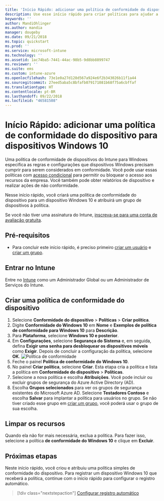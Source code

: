 ```yaml
---
title: 'Início Rápido: adicionar uma política de conformidade do dispositivo para dispositivos Windows 10'
description: Use esse início rápido para criar políticas para ajudar a proteger dados corporativos e gerenciar os dispositivos que os usuários finais usam para acessar os recursos da empresa. Em seguida, atribua as políticas a grupos.
keywords: ''
author: MandiOhlinger
ms.author: mandia
manager: dougeby
ms.date: 09/21/2018
ms.topic: quickstart
ms.prod: ''
ms.service: microsoft-intune
ms.technology: ''
ms.assetid: 1ac74ba5-7441-44ac-98b5-9d8bb8899747
ms.reviewer: ''
ms.suite: ems
ms.custom: intune-azure
ms.openlocfilehash: 73e1e0a27d128d567a924e6f2b343026b11f1a44
ms.sourcegitcommit: 27eed5aba5c8bfafb079171081b68f75a6cbffaf
ms.translationtype: HT
ms.contentlocale: pt-BR
ms.lasthandoff: 09/22/2018
ms.locfileid: "46581508"
---
```

# <a name="quickstart-add-a-device-compliance-policy-for-a-windows-10-device"></a>Início Rápido: adicionar uma política de conformidade do dispositivo para dispositivos Windows 10
Uma política de conformidade de dispositivos do Intune para Windows especifica as regras e configurações que dispositivos Windows precisam cumprir para serem considerados em conformidade. Você pode usar essas políticas com [acesso condicional](https://docs.microsoft.com/intune/conditional-access) para permitir ou bloquear o acesso aos recursos da empresa. Você também pode obter relatórios de dispositivo e realizar ações de não conformidade.

Nesse início rápido, você criará uma política de conformidade do dispositivo para um dispositivo Windows 10 e atribuirá um grupo de dispositivos à política.

Se você não tiver uma assinatura do Intune, [inscreva-se para uma conta de avaliação gratuita](free-trial-sign-up.md).

## <a name="prerequisites"></a>Pré-requisitos
- Para concluir este início rápido, é preciso primeiro [criar um usuário](quickstart-create-user.md) e [criar um grupo](quickstart-create-group.md).


## <a name="sign-in-to-intune"></a>Entrar no Intune
Entre no [Intune](https://aka.ms/intuneportal) como um Administrador Global ou um Administrador de Serviços do Intune.

## <a name="create-a-device-compliance-policy"></a>Criar uma política de conformidade do dispositivo
1. Selecione **Conformidade do dispositivo** > **Políticas** > **Criar política**.
2. Digite **Conformidade do Windows 10** em **Nome** e **Exemplos de política de conformidade para Windows 10** para **Descrição**.
3. Para **Plataforma**, selecione **Windows 10 e posterior**.
4. Em **Configurações**, selecione **Segurança do Sistema** e, em seguida, defina **Exigir uma senha para desbloquear os dispositivos móveis** como **Exigir**. Depois de concluir a configuração da política, selecione **OK**.
   ![Política de conformidade](/intune/media/quickstart-create-policy/compliance-policy.png)
5. Feche o painel **Política de conformidade do Windows 10**. 
6. No painel **Criar política**, selecione **Criar**. Esta etapa cria a política e lista a política em **Conformidade do dispositivo** > **Políticas**.
7. Selecione a nova política e escolha **Atribuições**. Você pode incluir ou excluir grupos de segurança do Azure Active Directory (AD).
8. Escolha **Grupos selecionados** para ver os grupos de segurança existentes do Microsoft Azure AD. Selecione **Testadores Contoso** e escolha **Salvar** para implantar a política para usuários no grupo. Se não tiver criado esse grupo em [criar um grupo](quickstart-create-group.md), você poderá usar o grupo de sua escolha. 

## <a name="clean-up-resources"></a>Limpar os recursos
Quando ela não for mais necessária, exclua a política. Para fazer isso, selecione a política **de conformidade do Windows 10** e clique em **Excluir**. 

## <a name="next-steps"></a>Próximas etapas
Neste início rápido, você criou e atribuiu uma política simples de conformidade do dispositivo. Para registrar um dispositivo Windows 10 que receberá a política, continue com o início rápido para configurar o registro automático. 
 
> [!div class="nextstepaction"]
> [Configurar registro automático](quickstart-setup-auto-enrollment.md)
